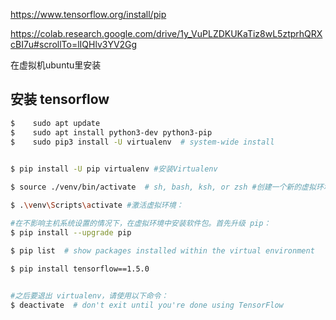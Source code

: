 
https://www.tensorflow.org/install/pip

https://colab.research.google.com/drive/1y_VuPLZDKUKaTiz8wL5ztprhQRXcBI7u#scrollTo=lIQHlv3YV2Gg


在虚拟机ubuntu里安装
## 安装 tensorflow

```bash
$    sudo apt update
$    sudo apt install python3-dev python3-pip
$    sudo pip3 install -U virtualenv  # system-wide install
    

$ pip install -U pip virtualenv #安装Virtualenv

$ source ./venv/bin/activate  # sh, bash, ksh, or zsh #创建一个新的虚拟环境，方法是选择 Python 解析器并创建一个 .\venv 目录来存放它：

$ .\venv\Scripts\activate #激活虚拟环境：

#在不影响主机系统设置的情况下，在虚拟环境中安装软件包。首先升级 pip：
$ pip install --upgrade pip

$ pip list  # show packages installed within the virtual environment

$ pip install tensorflow==1.5.0
      

#之后要退出 virtualenv，请使用以下命令：
$ deactivate  # don't exit until you're done using TensorFlow

 


 ```